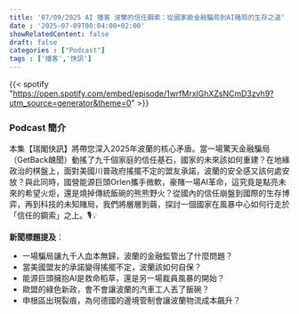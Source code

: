 ```yaml
---
title: '07/09/2025 AI 播客 波蘭的信任鋼索：從國家級金融騙局到AI賭局的生存之道'
date : '2025-07-09T00:04:00+02:00'
showRelatedContent: false
draft: false
categories : ["Podcast"]
tags : ['播客','快訊']
---
```

{{< spotify "https://open.spotify.com/embed/episode/1wrfMrxlGhXZsNCmD3zvh9?utm_source=generator&theme=0" >}}



### Podcast 簡介

本集【瑞閣快訊】將帶您深入2025年波蘭的核心矛盾。當一場驚天金融騙局（GetBack醜聞）動搖了九千個家庭的信任基石，國家的未來該如何重建？在地緣政治的棋盤上，面對美國川普政府搖擺不定的盟友承諾，波蘭的安全感又該何處安放？與此同時，國營能源巨頭Orlen攜手微軟，豪賭一場AI革命，這究竟是點亮未來的希望火炬，還是燒掉傳統飯碗的熊熊野火？從國內的信任崩盤到國際的生存博弈，再到科技的未知賭局，我們將層層剝繭，探討一個國家在風暴中心如何行走於「信任的鋼索」之上。🎙️💡

**新聞標題提及**：

-   一場騙局讓九千人血本無歸，波蘭的金融監管出了什麼問題？
-   當美國盟友的承諾變得搖擺不定，波蘭該如何自保？
-   能源巨頭擁抱AI是救命稻草，還是另一場裁員風暴的開始？
-   歐盟的綠色新政，會不會讓波蘭的汽車工人丟了飯碗？
-   申根區出現裂痕，為何德國的邊境管制會讓波蘭物流成本飆升？